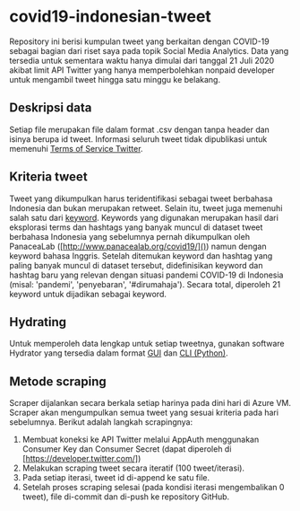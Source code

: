 # covid19-indonesian-tweet

Repository ini berisi kumpulan tweet yang berkaitan dengan COVID-19 sebagai bagian dari 
riset saya pada topik Social Media Analytics. Data yang tersedia untuk sementara waktu 
hanya dimulai dari tanggal 21 Juli 2020 akibat limit API Twitter yang hanya memperbolehkan 
nonpaid developer untuk mengambil tweet hingga satu minggu ke belakang.

## Deskripsi data

Setiap file merupakan file dalam format .csv dengan tanpa header dan isinya berupa id tweet. 
Informasi seluruh tweet tidak dipublikasi untuk memenuhi 
[Terms of Service Twitter](https://developer.twitter.com/en/developer-terms/agreement-and-policy).

## Kriteria tweet

Tweet yang dikumpulkan harus teridentifikasi sebagai tweet berbahasa Indonesia dan bukan merupakan retweet. 
Selain itu, tweet juga memenuhi salah satu dari [keyword](./keywords.txt). Keywords yang digunakan 
merupakan hasil dari eksplorasi terms dan hashtags yang banyak muncul di dataset tweet berbahasa Indonesia
yang sebelumnya pernah dikumpulkan oleh PanaceaLab ([http://www.panacealab.org/covid19/]()) namun 
dengan keyword bahasa Inggris. Setelah ditemukan keyword dan hashtag yang paling banyak muncul di 
dataset tersebut, didefinisikan keyword dan hashtag baru yang relevan dengan situasi pandemi COVID-19
di Indonesia (misal: 'pandemi', 'penyebaran', '#dirumahaja'). Secara total, diperoleh 21 keyword untuk
dijadikan sebagai keyword.

## Hydrating

Untuk memperoleh data lengkap untuk setiap tweetnya, gunakan software Hydrator yang tersedia dalam 
format [GUI](https://github.com/DocNow/hydrator) dan [CLI (Python)](https://github.com/DocNow/twarc).

## Metode scraping

Scraper dijalankan secara berkala setiap harinya pada dini hari di Azure VM. Scraper akan mengumpulkan
semua tweet yang sesuai kriteria pada hari sebelumnya. Berikut adalah langkah scrapingnya:
1. Membuat koneksi ke API Twitter melalui AppAuth menggunakan Consumer Key dan Consumer Secret (dapat diperoleh di [https://developer.twitter.com/])
2. Melakukan scraping tweet secara iteratif (100 tweet/iterasi).
3. Pada setiap iterasi, tweet id di-append ke satu file.
4. Setelah proses scraping selesai (pada kondisi iterasi mengembalikan 0 tweet), 
file di-commit dan di-push ke repository GitHub.
